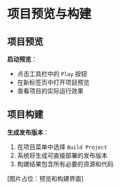 # 项目预览与构建

## 项目预览

**启动预览**：
- 点击工具栏中的 `Play` 按钮
- 在新标签页中打开项目预览
- 查看项目的实际运行效果

## 项目构建

**生成发布版本**：
1. 在项目菜单中选择 `Build Project`
2. 系统将生成可直接部署的发布版本
3. 构建结果包含所有必要的资源和代码

[图片占位：预览和构建界面]

